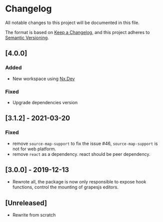 # Changelog
All notable changes to this project will be documented in this file.

The format is based on [Keep a Changelog](https://keepachangelog.com/en/1.0.0/),
and this project adheres to [Semantic Versioning](https://semver.org/spec/v2.0.0.html).

## [4.0.0]
### Added
- New workspace using [Nx.Dev](https://nx.dev)
### Fixed
- Upgrade dependencies version

## [3.1.2] - 2021-03-20
### Fixed
- remove `source-map-support` to fix the issue #46, `source-map-support` is not for web platform.
- remove `react` as a dependency. react should be peer dependency.
## [3.0.0] - 2019-12-13
- Rewrote all, the package is now only responsible to expose hook functions, control the mounting of grapesjs editors.

## [Unreleased]
- Rewrite from scratch
